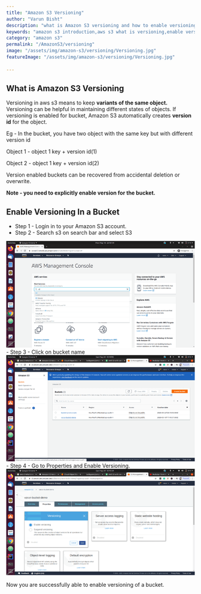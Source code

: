 ```yaml
---
title: "Amazon S3 Versioning"
author: "Varun Bisht"
description: "what is Amazon S3 versioning and how to enable versioning in a bucket."
keywords: "amazon s3 introduction,aws s3 what is versioning,enable versioning s3,aws s3 enable versioning"
category: "amazon s3"
permalink: "/AmazonS3/versioning"
image: "/assets/img/amazon-s3/versioning/Versioning.jpg"
featureImage: "/assets/img/amazon-s3/versioning/Versioning.jpg"

---
```

## What is Amazon S3 Versioning

Versioning in aws s3 means to keep **variants of the same object.**
Versioning can be helpful in maintaining different states of objects.
If versioning is enabled for bucket, Amazon S3 automatically creates **version id** for the object.

Eg -
In the bucket, you have two object with the same key but with different version id

Object 1  - object 1 key + version id(1)

Object 2  - object 1 key + version id(2)

Version enabled buckets can be recovered from accidental deletion or overwrite.

**Note - you need to explicitly enable version for the bucket.**

## Enable Versioning In a Bucket

- Step 1 - Login in to your Amazon S3 account.
- Step 2 - Search s3 on search bar and select S3
<div class="imgCont">
  <img alt="AWS Management Console Panel" title="AWS Management Console Panel" src="/assets/img/amazon-s3/versioning/aws_console_panel.png" />
</div>
- Step 3 - Click on bucket name
<div class="imgCont">
  <img alt="Amazon S3 Bucket list" title="Amazon S3 Bucket list" src="/assets/img/amazon-s3/versioning/amazon-s3-bucket-list.png" />
</div>
- Step 4 - Go to Properties and Enable Versioning.
<div class="imgCont">
  <img alt="AWS Management Console Panel" title="AWS Management Console Panel" src="/assets/img/amazon-s3/versioning/bucket_properties.png" />
</div>

Now you are successfully able to enable versioning of a bucket.
